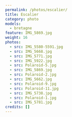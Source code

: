 ```yaml
---
permalink: /photos/escalier/
title: Escalier
category: photo
models:
  - bretagne
feature: IMG_5869.jpg
weight: 16
photos:
  - src: IMG_5580-5591.jpg
  - src: IMG_5668.jpg
  - src: IMG_5771.jpg
  - src: IMG_5922.jpg
  - src: Polaroid-5.jpg
  - src: IMG_5869.jpg
  - src: Polaroid-2.jpg
  - src: IMG_5662.jpg
  - src: Polaroid-9.jpg
  - src: Polaroid-11.jpg
  - src: IMG_5738.jpg
  - src: Polaroid-1.jpg
  - src: IMG_5781.jpg
credits: []
---
```

